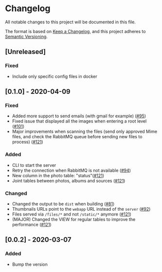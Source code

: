 # Changelog

All notable changes to this project will be documented in this file.

The format is based on [Keep a Changelog](https://keepachangelog.com/en/1.0.0/),
and this project adheres to [Semantic Versioning](https://semver.org/spec/v2.0.0.html).

## [Unreleased]

### Fixed

- Include only specific config files in docker

## [0.1.0] - 2020-04-09

### Fixed

- Added more support to send emails (with gmail for example) ([#95](https://github.com/vickev/howdypix/pull/95))
- Fixed issue that displayed all the images when entering a root level ([#101](https://github.com/vickev/howdypix/pull/101))
- Major improvements when scanning the files (send only approved Mime files, and check the RabbitMQ queue before sending new files to process) ([#121](https://github.com/vickev/howdypix/pull/121))

### Added

- CLI to start the server
- Retry the connection when RabbitMQ is not available ([#94](https://github.com/vickev/howdypix/pull/94))
- New column in the photo table: "status"([#121](https://github.com/vickev/howdypix/pull/121))
- Joint tables between photos, albums and sources ([#121](https://github.com/vickev/howdypix/pull/121))

### Changed

- Changed the output to be `dist` when building ([#81](https://github.com/vickev/howdypix/pull/81))
- Thumbnails URLs point to the `webapp` URL instead of the `server` ([#92](https://github.com/vickev/howdypix/pull/92))
- Files served via `/files/*` and not `/static/*` anymore ([#121](https://github.com/vickev/howdypix/pull/121))
- (MAJOR) Changed the VIEW for regular tables to improve the performance ([#121](https://github.com/vickev/howdypix/pull/121))

## [0.0.2] - 2020-03-07

### Added

- Bump the version